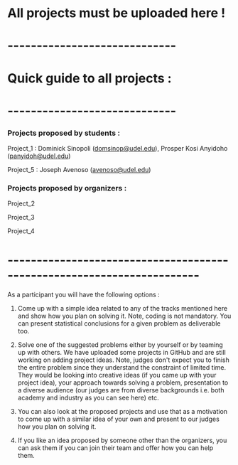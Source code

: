 # All projects must be uploaded here !

# -----------------------------
# Quick guide to all projects : 
# -----------------------------

### Projects proposed by students : 

Project_1 : Dominick Sinopoli (domsinop@udel.edu), Prosper Kosi Anyidoho (panyidoh@udel.edu)

Project_5 : Joseph Avenoso (avenoso@udel.edu) 

### Projects proposed by organizers : 

Project_2

Project_3 

Project_4

# -----------------------------------------------------------------------

As a participant you will have the following options :

1. Come up with a simple idea related to any of the tracks mentioned here and show how you plan on solving it. Note, coding is not mandatory. You can present statistical conclusions for a given problem as deliverable too.

2. Solve one of the suggested problems either by yourself or by teaming up with others. We have uploaded some projects in GitHub and are still working on adding project ideas. Note, judges don't expect you to finish the entire problem since they understand the constraint of limited time. They would be looking into creative ideas (if you came up with your project idea), your approach towards solving a problem, presentation to a diverse audience (our judges are from diverse backgrounds i.e. both academy and industry as you can see here) etc.

3. You can also look at the proposed projects and use that as a motivation to come up with a similar idea of your own and present to our judges how you plan on solving it.

4. If you like an idea proposed by someone other than the organizers, you can ask them if you can join their team and offer how you can help them.


